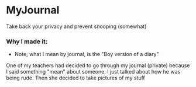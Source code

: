 # MyJournal
Take back your privacy and prevent snooping (somewhat)

### Why I made it:
* Note, what I mean by journal, is the "Boy version of a diary"

One of my teachers had decided to go through my journal (private) because I said something "mean" about someone. I just talked about how he was being rude.
Then she decided to take pictures of my stuff